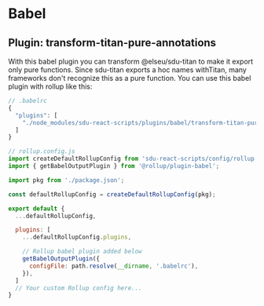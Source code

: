 # Babel 

## Plugin: transform-titan-pure-annotations
With this babel plugin you can transform @elseu/sdu-titan to make it export only pure functions.
Since sdu-titan exports a hoc names withTitan, many frameworks don't recognize this as a pure function. 
You can use this babel plugin with rollup like this:

```js
// .babelrc
{
  "plugins": [
    "./node_modules/sdu-react-scripts/plugins/babel/transform-titan-pure-annotations"
  ]
}
```
```js
// rollup.config.js
import createDefaultRollupConfig from 'sdu-react-scripts/config/rollup'
import { getBabelOutputPlugin } from '@rollup/plugin-babel';

import pkg from './package.json';

const defaultRollupConfig = createDefaultRollupConfig(pkg);

export default {
  ...defaultRollupConfig,

  plugins: [
    ...defaultRollupConfig.plugins,

    // Rollup babel plugin added below
    getBabelOutputPlugin({
      configFile: path.resolve(__dirname, '.babelrc'),
    }),
  ]
  // Your custom Rollup config here...
}
```

